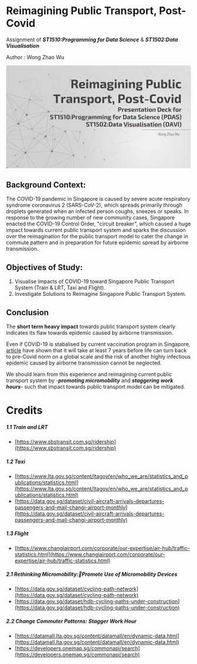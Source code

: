 # Reimagining Public Transport, Post-Covid
Assignment of ***ST1510:Programming for Data Science*** & ***ST1502:Data Visualisation***

Author : Wong Zhao Wu

![Reimagining Public Transport, Post-Covid](img/deck-header.jpg)



## Background Context:

The COVID-19 pandemic in Singapore is caused by severe acute respiratory syndrome coronavirus 2 (SARS-CoV-2), which spreads primarily through droplets generated when an infected person coughs, sneezes or speaks. In response to the growing number of new community cases, Singapore enacted the COVID-19 Control Order, "circuit breaker", which caused a huge impact towards current public transport system and sparks the discussion over the reimagination for the public transport model to cater the change in commute pattern and in preparation for future epidemic spread by airborne transmission.

## Objectives of Study:
1. Visualise Impacts of COVID-19 toward Singapore Public Transport System (Train & LRT, Taxi and Flight).
2. Investigate Solutions to Reimagine Singapore Public Transport System.

## Conclusion
The **short term heavy impact** towards public transport system clearly indicates its flaw towards epidemic caused by airborne transmission.

Even if COVID-19 is stabalised by current vaccination program in Singapore, [article](https://www.straitstimes.com/world/when-will-life-return-to-normal-in-7-years-at-current-covid-19-vaccination-rates) have shown that it will take at least 7 years before life can turn back to pre-Covid norm on a global scale and the risk of another highly infectious epidemic caused by airborne transmission cannot be neglected.

We should learn from this experience and reimagining current public transport system by -***promoting micromobility*** and ***staggering work hours***- such that impact towards public transport model can be mitigated.

# Credits
##### 1.1 Train and LRT
- [https://www.sbstransit.com.sg/ridership](https://www.sbstransit.com.sg/ridership)
##### 1.2 Taxi
- [https://www.lta.gov.sg/content/ltagov/en/who_we_are/statistics_and_publications/statistics.html](https://www.lta.gov.sg/content/ltagov/en/who_we_are/statistics_and_publications/statistics.html)
- [https://data.gov.sg/dataset/civil-aircraft-arrivals-departures-passengers-and-mail-changi-airport-monthly](https://data.gov.sg/dataset/civil-aircraft-arrivals-departures-passengers-and-mail-changi-airport-monthly)
##### 1.3 Flight
- [https://www.changiairport.com/corporate/our-expertise/air-hub/traffic-statistics.html](https://www.changiairport.com/corporate/our-expertise/air-hub/traffic-statistics.html)
##### 2.1 Rethinking Micromobility:Promote Use of Micromobility Devices
- [https://data.gov.sg/dataset/cycling-path-network](https://data.gov.sg/dataset/cycling-path-network)
- [https://data.gov.sg/dataset/hdb-cycling-paths-under-construction](https://data.gov.sg/dataset/hdb-cycling-paths-under-construction)
##### 2.2 Change Commuter Patterns: Stagger Work Hour
- [https://datamall.lta.gov.sg/content/datamall/en/dynamic-data.html](https://datamall.lta.gov.sg/content/datamall/en/dynamic-data.html)
- [https://developers.onemap.sg/commonapi/search](https://developers.onemap.sg/commonapi/search)
